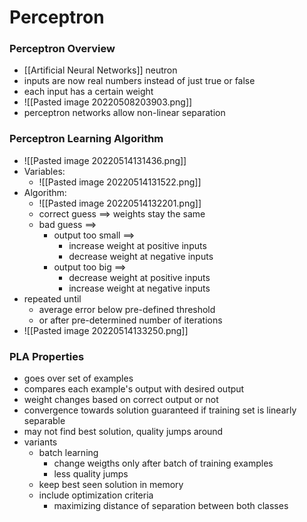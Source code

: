 # Perceptron
### Perceptron Overview
+ [[Artificial Neural Networks]] neutron
+ inputs are now real numbers instead of just true or false
+ each input has a certain weight
+ ![[Pasted image 20220508203903.png]]
+ perceptron networks allow non-linear separation

### Perceptron Learning Algorithm
+ ![[Pasted image 20220514131436.png]]
+ Variables:
	+ ![[Pasted image 20220514131522.png]]
+ Algorithm:
	+ ![[Pasted image 20220514132201.png]]
	+ correct guess ==> weights stay the same
	+ bad guess ==>
		+ output too small ==>
			+ increase weight at positive inputs
			+ decrease weight at negative inputs
		+  output too big ==>
			+ decrease weight at positive inputs
			+ increase weight at negative inputs
+ repeated until 
	+ average error below pre-defined threshold
	+ or after pre-determined number of iterations
+ ![[Pasted image 20220514133250.png]]

### PLA Properties
+ goes over set of examples
+ compares each example's output with desired output
+ weight changes based on correct output or not
+ convergence towards solution guaranteed if training set is linearly separable
+ may not find best solution, quality jumps around 
+ variants
	+ batch learning
		+ change weigths only after batch of training examples
		+ less quality jumps
	+ keep best seen solution in memory
	+ include optimization criteria
		+ maximizing distance of separation between both classes